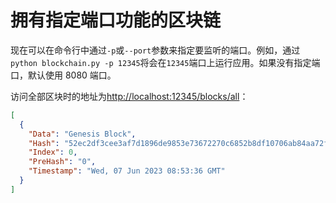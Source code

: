 # 拥有指定端口功能的区块链

现在可以在命令行中通过`-p`或`--port`参数来指定要监听的端口。例如，通过`python blockchain.py -p 12345`将会在`12345`端口上运行应用。如果没有指定端口，默认使用 8080 端口。

访问全部区块时的地址为<http://localhost:12345/blocks/all>：

```json
[
  {
    "Data": "Genesis Block",
    "Hash": "52ec2df3cee3af7d1896de9853e73672270c6852b8df10706ab84aa72f92e08a",
    "Index": 0,
    "PreHash": "0",
    "Timestamp": "Wed, 07 Jun 2023 08:53:36 GMT"
  }
]
```
